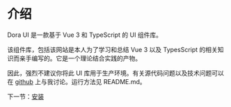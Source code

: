 # 介绍

Dora UI 是一款基于 Vue 3 和 TypeScript 的 UI 组件库。

该组件库，包括该网站是本人为了学习和总结 Vue 3 以及 TypesScript 的相关知识而亲手编写的。它是一个理论结合实践的产物。

因此，强烈不建议你将此 UI 库用于生产环境。有关源代码问题以及技术问题可以在 [github]() 上与我讨论。运行方法见 README.md。

下一节：[安装](#/doc/install)